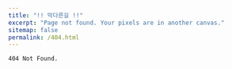 ```yaml
---
title: "!! 막다른길 !!"
excerpt: "Page not found. Your pixels are in another canvas."
sitemap: false
permalink: /404.html
---
```

`404 Not Found.`
